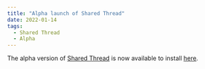 ```yaml
---
title: "Alpha launch of Shared Thread"
date: 2022-01-14
tags:
  - Shared Thread
  - Alpha
---
```

The alpha version of [Shared Thread](../shared-thread/) is now available to install [here](../shared-thread/#installation).